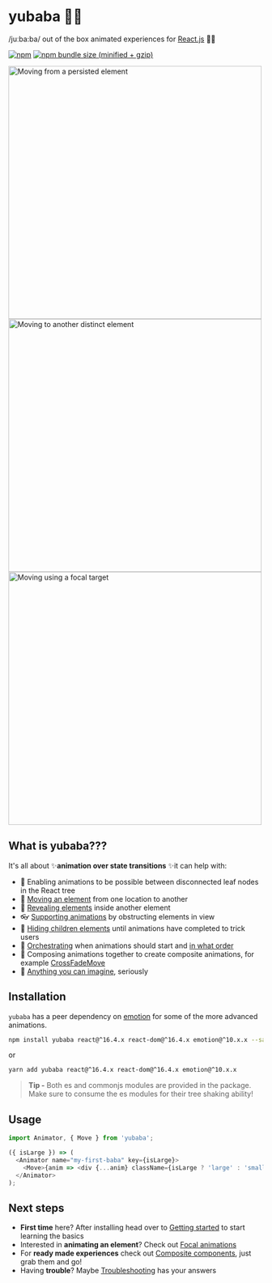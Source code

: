 # yubaba 🧙✨

/juːba:ba/ out of the box animated experiences for [React.js](https://reactjs.org/) 🧙✨

[![npm](https://img.shields.io/npm/v/yubaba.svg)](https://www.npmjs.com/package/yubaba) [![npm bundle size (minified + gzip)](https://badgen.net/bundlephobia/minzip/yubaba)](https://bundlephobia.com/result?p=yubaba)

<a href="https://yubabajs.com/getting-started#moving-from-a-persisted-element"><img src="https://user-images.githubusercontent.com/6801309/57364146-eff7c800-71c5-11e9-9ddd-98ec510a6002.gif" height="500" alt="Moving from a persisted element" /></a>
<a href="https://yubabajs.com/getting-started#moving-to-another-distinct-element"><img src="https://user-images.githubusercontent.com/6801309/57364968-88db1300-71c7-11e9-8a51-b45b45eb64ab.gif" height="500" alt="Moving to another distinct element" /></a>
<a href="https://yubabajs.com/advanced-usage#moving-using-a-focal-target"><img src="https://user-images.githubusercontent.com/6801309/57364297-3cdb9e80-71c6-11e9-9a5f-e69ad9a7184b.gif" height="500" alt="Moving using a focal target" /></a>

## What is yubaba???

It's all about ✨**animation over state transitions** ✨it can help with:

- 📴 Enabling animations to be possible between disconnected leaf nodes in the React tree
- 🚚 [Moving an element](https://yubabajs.com/move) from one location to another
- 💨 [Revealing elements](https://yubabajs.com/focal-reveal-move) inside another element
- 👓 [Supporting animations](https://yubabajs.com/supporting-animations) by obstructing elements in view
- 🤫 [Hiding children elements](https://yubabajs.com/advanced-usage#delay-showing-content-until-all-animations-have-finished) until animations have completed to trick users
- 🔢 [Orchestrating](https://yubabajs.com/advanced-usage#wait-for-the-previous-animation-to-finish-before-starting-the-next) when animations should start and [in what order](https://yubabajs.com/advanced-usage#controlling-in-what-order-animations-should-execute)
- 📝 Composing animations together to create composite animations, for example [CrossFadeMove](https://yubabajs.com/cross-fade-move)
- 🤯 [Anything you can imagine](https://yubabajs.com/custom-animations), seriously

## Installation

`yubaba` has a peer dependency on [emotion](https://emotion.sh/docs/introduction) for some of the more advanced animations.

```bash
npm install yubaba react@^16.4.x react-dom@^16.4.x emotion@^10.x.x --save
```

or

```bash
yarn add yubaba react@^16.4.x react-dom@^16.4.x emotion@^10.x.x
```

> **Tip -** Both es and commonjs modules are provided in the package.
> Make sure to consume the es modules for their tree shaking ability!

## Usage

```js
import Animator, { Move } from 'yubaba';

({ isLarge }) => (
  <Animator name="my-first-baba" key={isLarge}>
    <Move>{anim => <div {...anim} className={isLarge ? 'large' : 'small'} />}</Move>
  </Animator>
);
```

## Next steps

- **First time** here? After installing head over to [Getting started](https://yubabajs.com/getting-started) to start learning the basics
- Interested in **animating an element**? Check out [Focal animations](https://yubabajs.com/focal-animations)
- For **ready made experiences** check out [Composite components](https://yubabajs.com/composite-components), just grab them and go!
- Having **trouble**? Maybe [Troubleshooting](https://yubabajs.com/troubleshooting) has your answers
